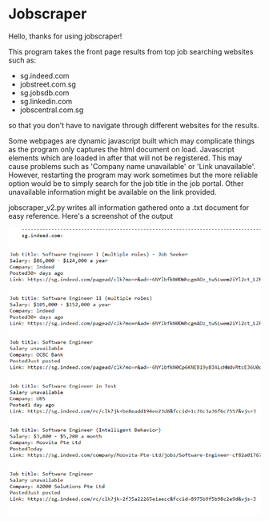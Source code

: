# Jobscraper

Hello, thanks for using jobscraper!

This program takes the front page results from top job searching websites such as:
- sg.indeed.com
- jobstreet.com.sg
- sg.jobsdb.com
- sg.linkedin.com
- jobscentral.com.sg

so that you don't have to navigate through different websites for the results.

Some webpages are dynamic javascript built which may complicate things as the program only captures the html document
on load. Javascript elements which are loaded in after that will not be registered. This may cause problems such as 
'Company name unavailable' or 'Link unavailable'. However, restarting the program may work sometimes but the more 
reliable option would be to simply search for the job title in the job portal. Other unavailable information might 
be available on the link provided.

jobscraper_v2.py writes all information gathered onto a .txt document for easy reference. Here's a screenshot of the output

<img src='lib/result.PNG' alt="Image of jobscraper_v2.py's output in a .txt file">
